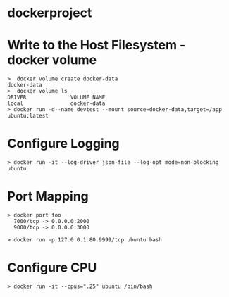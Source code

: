 # dockerproject


Write to the Host Filesystem - docker volume
======================

    >  docker volume create docker-data
    docker-data
    >  docker volume ls
    DRIVER              VOLUME NAME
    local               docker-data
    > docker run -d--name devtest --mount source=docker-data,target=/app ubuntu:latest


Configure Logging
======================
    > docker run -it --log-driver json-file --log-opt mode=non-blocking ubuntu
    
    
Port Mapping
======================
    > docker port foo
      7000/tcp -> 0.0.0.0:2000
      9000/tcp -> 0.0.0.0:3000

    > docker run -p 127.0.0.1:80:9999/tcp ubuntu bash
    
          
Configure CPU
======================
    > docker run -it --cpus=".25" ubuntu /bin/bash
